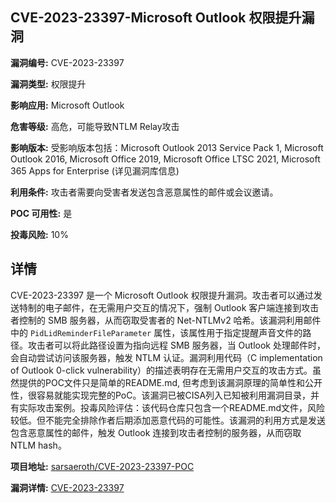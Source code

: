 ## CVE-2023-23397-Microsoft Outlook 权限提升漏洞

**漏洞编号:** CVE-2023-23397

**漏洞类型:** 权限提升

**影响应用:** Microsoft Outlook

**危害等级:** 高危，可能导致NTLM Relay攻击

**影响版本:** 受影响版本包括：Microsoft Outlook 2013 Service Pack 1, Microsoft Outlook 2016, Microsoft Office 2019, Microsoft Office LTSC 2021, Microsoft 365 Apps for Enterprise (详见漏洞库信息)

**利用条件:** 攻击者需要向受害者发送包含恶意属性的邮件或会议邀请。

**POC 可用性:** 是

**投毒风险:** 10%

## 详情

CVE-2023-23397 是一个 Microsoft Outlook 权限提升漏洞。攻击者可以通过发送特制的电子邮件，在无需用户交互的情况下，强制 Outlook 客户端连接到攻击者控制的 SMB 服务器，从而窃取受害者的 Net-NTLMv2 哈希。该漏洞利用邮件中的 `PidLidReminderFileParameter` 属性，该属性用于指定提醒声音文件的路径。攻击者可以将此路径设置为指向远程 SMB 服务器，当 Outlook 处理邮件时，会自动尝试访问该服务器，触发 NTLM 认证。漏洞利用代码（C implementation of Outlook 0-click vulnerability）的描述表明存在无需用户交互的攻击方式。虽然提供的POC文件只是简单的README.md, 但考虑到该漏洞原理的简单性和公开性，很容易就能实现完整的PoC。该漏洞已被CISA列入已知被利用漏洞目录，并有实际攻击案例。投毒风险评估：该代码仓库只包含一个README.md文件，风险较低。但不能完全排除作者后期添加恶意代码的可能性。该漏洞的利用方式是发送包含恶意属性的邮件，触发 Outlook 连接到攻击者控制的服务器，从而窃取 NTLM hash。

**项目地址:** [sarsaeroth/CVE-2023-23397-POC](https://github.com/sarsaeroth/CVE-2023-23397-POC)

**漏洞详情:** [CVE-2023-23397](https://nvd.nist.gov/vuln/detail/CVE-2023-23397)